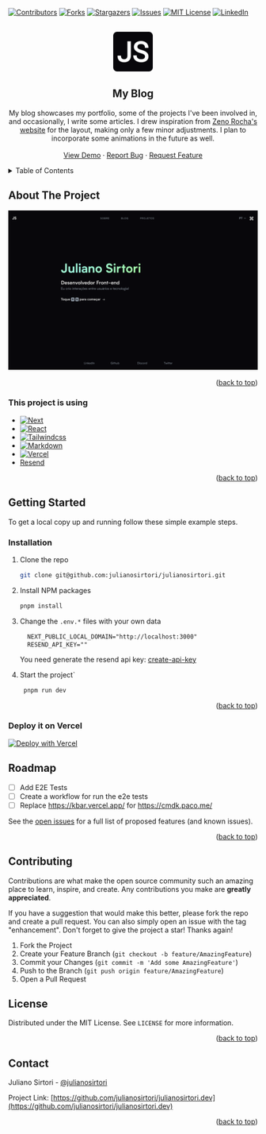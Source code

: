 <a name="readme-top"></a>

[![Contributors][contributors-shield]][contributors-url]
[![Forks][forks-shield]][forks-url]
[![Stargazers][stars-shield]][stars-url]
[![Issues][issues-shield]][issues-url]
[![MIT License][license-shield]][license-url]
[![LinkedIn][linkedin-shield]][linkedin-url]

<!-- PROJECT LOGO -->
<br />
<div align="center">
  <a href="https://github.com/julianosirtori/julianosirtori.dev">
    <img src="public/images/logo.png" alt="Logo" width="80" height="80">
  </a>

  <h2 align="center">My Blog</h2>
  <p align="center">
    My blog showcases my portfolio, some of the projects I've been involved in, and occasionally, I write some articles. I drew inspiration from <a href="https://zenorocha.com/">Zeno Rocha's website</a> for the layout, making only a few minor adjustments. I plan to incorporate some animations in the future as well.
    <br />
    <br />
    <a href="https://julianosirtori.dev/">View Demo</a>
    ·
    <a href="https://github.com/julianosirtori/julianosirtori.dev/issues">Report Bug</a>
    ·
    <a href="https://github.com/julianosirtori/julianosirtori.dev/issues">Request Feature</a>
  </p>
</div>

<!-- TABLE OF CONTENTS -->
<details>
  <summary>Table of Contents</summary>
  <ol>
    <li>
      <a href="#about-the-project">About The Project</a>
      <ul>
        <li><a href="#built-with">Built With</a></li>
      </ul>
    </li>
    <li>
      <a href="#getting-started">Getting Started</a>
      <ul>
        <li><a href="#prerequisites">Prerequisites</a></li>
        <li><a href="#installation">Installation</a></li>
      </ul>
    </li>
    <li><a href="#roadmap">Roadmap</a></li>
    <li><a href="#contributing">Contributing</a></li>
    <li><a href="#license">License</a></li>
    <li><a href="#contact">Contact</a></li>
  </ol>
</details>

<!-- ABOUT THE PROJECT -->

## About The Project

[![Product Name Screen Shot][product-screenshot]](https://life-in-weeks.julianosirtori.dev/)

<p align="right">(<a href="#readme-top">back to top</a>)</p>

### This project is using

- [![Next][next.js]][next-url]
- [![React][react.js]][react-url]
- [![Tailwindcss][tailwindcss]][tailwindcss-url]
- [![Markdown][markdown]][markdown-url]
- [![Vercel][vercel]][vercel-url]
- [Resend][resend-url]

<p align="right">(<a href="#readme-top">back to top</a>)</p>

<!-- GETTING STARTED -->

## Getting Started

To get a local copy up and running follow these simple example steps.

### Installation

1. Clone the repo
   ```sh
   git clone git@github.com:julianosirtori/julianosirtori.git
   ```
2. Install NPM packages
   ```sh
   pnpm install
   ```
3. Change the `.env.*` files with your own data
    ```
      NEXT_PUBLIC_LOCAL_DOMAIN="http://localhost:3000"
      RESEND_API_KEY=""
    ```
    You need generate the resend api key: [create-api-key](https://resend.com/docs/api-reference/api-keys/create-api-key )

4. Start the project`
   ```sh
    pnpm run dev
   ```

<p align="right">(<a href="#readme-top">back to top</a>)</p>

<!-- ROADMAP -->

### Deploy it on Vercel

[![Deploy with Vercel](https://vercel.com/button)](https://vercel.com/new/clone?repository-url=https%3A%2F%2Fgithub.com%2Fjulianosirtori%2Fjulianosirtori.dev&env=NEXT_PUBLIC_LOCAL_DOMAIN,RESEND_API_KEY)

## Roadmap

- [ ] Add E2E Tests
- [ ] Create a workflow for run the e2e tests
- [ ] Replace https://kbar.vercel.app/ for  https://cmdk.paco.me/

See the [open issues](https://github.com/julianosirtori/life-in-weeks/issues) for a full list of proposed features (and known issues).

<p align="right">(<a href="#readme-top">back to top</a>)</p>

<!-- CONTRIBUTING -->

## Contributing

Contributions are what make the open source community such an amazing place to learn, inspire, and create. Any contributions you make are **greatly appreciated**.

If you have a suggestion that would make this better, please fork the repo and create a pull request. You can also simply open an issue with the tag "enhancement".
Don't forget to give the project a star! Thanks again!

1. Fork the Project
2. Create your Feature Branch (`git checkout -b feature/AmazingFeature`)
3. Commit your Changes (`git commit -m 'Add some AmazingFeature'`)
4. Push to the Branch (`git push origin feature/AmazingFeature`)
5. Open a Pull Request

<!-- LICENSE -->

## License

Distributed under the MIT License. See `LICENSE` for more information.

<p align="right">(<a href="#readme-top">back to top</a>)</p>

<!-- CONTACT -->

## Contact

Juliano Sirtori - [@julianosirtori](https://twitter.com/julianosirtori)

Project Link: [https://github.com/julianosirtori/julianosirtori.dev](https://github.com/julianosirtori/julianosirtori.dev)

<p align="right">(<a href="#readme-top">back to top</a>)</p>

<!-- MARKDOWN LINKS & IMAGES -->
<!-- https://www.markdownguide.org/basic-syntax/#reference-style-links -->

[contributors-shield]: https://img.shields.io/github/contributors/julianosirtori/julianosirtori.dev.svg?style=for-the-badge
[contributors-url]: https://github.com/julianosirtori/julianosirtori.dev/graphs/contributors
[forks-shield]: https://img.shields.io/github/forks/julianosirtori/julianosirtori.dev.svg?style=for-the-badge
[forks-url]: https://github.com/julianosirtori/julianosirtori.dev/network/members
[stars-shield]: https://img.shields.io/github/stars/julianosirtori/julianosirtori.dev.svg?style=for-the-badge
[stars-url]: https://github.com/julianosirtori/julianosirtori.dev/stargazers
[issues-shield]: https://img.shields.io/github/issues/julianosirtori/julianosirtori.dev.svg?style=for-the-badge
[issues-url]: https://github.com/julianosirtori/julianosirtori.dev/issues
[license-shield]: https://img.shields.io/github/license/julianosirtori/julianosirtori.dev.svg?style=for-the-badge
[license-url]: https://github.com/julianosirtori/julianosirtori.dev/blob/main/LICENSE
[linkedin-shield]: https://img.shields.io/badge/-LinkedIn-black.svg?style=for-the-badge&logo=linkedin&colorB=555
[linkedin-url]: https://linkedin.com/in/juliano-sirtori
[product-screenshot]: public/images/screenshot.png

[next.js]: https://img.shields.io/badge/next.js-000000?style=for-the-badge&logo=nextdotjs&logoColor=white
[next-url]: https://nextjs.org/

[react.js]: https://img.shields.io/badge/React-20232A?style=for-the-badge&logo=react&logoColor=61DAFB
[react-url]: https://reactjs.org/

[tailwindcss]: https://img.shields.io/badge/Tailwind_CSS-38B2AC?style=for-the-badge&logo=tailwind-css&logoColor=white
[tailwindcss-url]: https://tailwindcss.com/

[markdown]: 	https://img.shields.io/badge/Markdown-000000?style=for-the-badge&logo=markdown&logoColor=white
[markdown-url]: https://tailwindcss.com/

[vercel]: 	https://img.shields.io/badge/Vercel-000000?style=for-the-badge&logo=vercel&logoColor=white
[vercel-url]: https://tailwindcss.com/

[resend-url]: https://resend.com/
